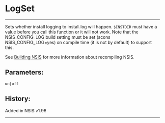 # LogSet

---

Sets whether install logging to install.log will happen. `$INSTDIR` must have a value before you call this function or it will not work. Note that the NSIS_CONFIG_LOG build setting must be set (scons NSIS_CONFIG_LOG=yes) on compile time (it is not by default) to support this.

See [Building NSIS][1] for more information about recompiling NSIS.

## Parameters:

    on|off

## History:

Added in NSIS v1.98

---

[1]: http://nsis.sourceforge.net/Docs//AppendixG.html#G
